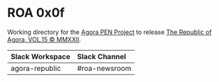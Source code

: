 # ROA 0x0f
Working directory for the [Agora PEN Project](https://github.com/agorahub/AIPs/projects/1) to release [The Republic of Agora, VOL.15 © MMXXII](https://github.com/agorahub/pen0/releases/tag/v15).

| Slack Workspace | Slack Channel |
| :-------------- | :------------ |
| agora-republic  | #roa-newsroom |
